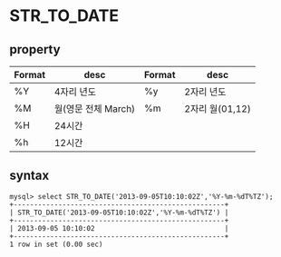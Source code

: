 # STR_TO_DATE


## property
| Format | desc | Format | desc |
|--------|------|--------|------|
| %Y | 4자리 년도 | %y | 2자리 년도
| %M | 월(영문 전체 March) | %m | 2자리 월(01,12) |
| %H | 24시간 |
| %h | 12시간 |


## syntax
``` 
mysql> select STR_TO_DATE('2013-09-05T10:10:02Z','%Y-%m-%dT%TZ');
+----------------------------------------------------+
| STR_TO_DATE('2013-09-05T10:10:02Z','%Y-%m-%dT%TZ') |
+----------------------------------------------------+
| 2013-09-05 10:10:02                                |
+----------------------------------------------------+
1 row in set (0.00 sec)
```
